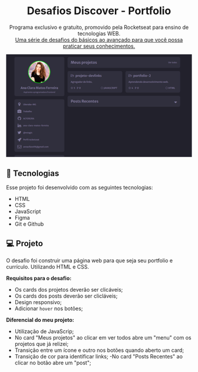 <h1 align="center"> Desafios Discover - Portfolio </h1>

<p align="center">
Programa exclusivo e gratuito, promovido pela Rocketseat para ensino de tecnologias WEB. <br/>
<a href="https://efficient-sloth-d85.notion.site/b0b109c64d0a4a8eb4de547de18fa04d?v=dd9d2f6b0f6542d69807f41312f4116d">Uma série de desafios do básicos ao avançado para que você possa praticar seus conhecimentos.</a>
</p>



<p align="center">
  <img alt="pagina_portfolio" src="./assets/projeto_portfolio.png">
</p>


## 🚀 Tecnologias

Esse projeto foi desenvolvido com as seguintes tecnologias:

- HTML
- CSS
- JavaScript
- Figma
- Git e Github


## 💻 Projeto

O desafio foi construir uma página web para que seja seu portfolio e currículo. Utilizando HTML e CSS. 

**Requisitos para o desafio:**
- Os cards dos projetos deverão ser clicáveis;
- Os cards dos posts deverão ser clicláveis;
- Design responsivo;
- Adicionar `hover` nos botões;

**Diferencial do meu projeto:**
- Utilização de JavaScrip;
- No card "Meus projetos" ao clicar em ver todos abre um "menu" com os projetos que já relizei;
- Transição entre um ícone e outro nos botões quando aberto um card;
- Transição de cor para identificar links;
-No card "Posts Recentes" ao clicar no botão abre um "post";